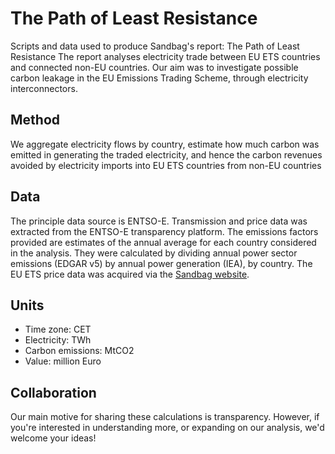 # The Path of Least Resistance
Scripts and data used to produce Sandbag's report: The Path of Least Resistance
The report analyses electricity trade between EU ETS countries and connected non-EU countries. 
Our aim was to investigate possible carbon leakage in the EU Emissions Trading Scheme, through electricity interconnectors. 

## Method
We aggregate electricity flows by country, estimate how much carbon was emitted in generating the traded electricity, 
and hence the carbon revenues avoided by electricity imports into EU ETS countries from non-EU countries

## Data
The principle data source is ENTSO-E. Transmission and price data was extracted from the ENTSO-E transparency platform. 
The emissions factors provided are estimates of the annual average for each country considered in the analysis. 
They were calculated by dividing annual power sector emissions (EDGAR v5) by annual power generation (IEA), by country. 
The EU ETS price data was acquired via the [Sandbag website](https://sandbag.org.uk/carbon-price-viewer/).

## Units
- Time zone: CET
- Electricity: TWh
- Carbon emissions: MtCO2
- Value: million Euro

## Collaboration
Our main motive for sharing these calculations is transparency. However, if you're interested in understanding more, or expanding on our analysis, we'd welcome your ideas!
